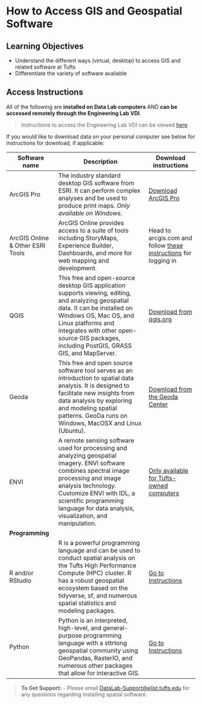 # How to Access GIS and Geospatial Software

## Learning Objectives
* Understand the different ways (virtual, desktop) to access GIS and related software at Tufts
* Differentiate the variety of software available

## Access Instructions
All of the following are **installed on Data Lab computers** AND **can be accessed remotely through the Engineering Lab VDI**. 
> Instructions to access the Engineering Lab VDI can be viewed [here](https://it.tufts.edu/guides/vmware-horizon-tufts-virtual-desktop-vdi).

If you would like to download data on your personal computer see below for instructions for download, if applicable:

| Software name | Description | Download instructions |
| ------------- | ----------- | --------------------- |
| ArcGIS Pro    | The industry standard desktop GIS software from ESRI. It can perform complex analyses and be used to produce print maps. *Only available on Windows*. | [Download ArcGIS Pro](https://sites.tufts.edu/datalab/acquiringsoftware/#InstallingGeospatialSoftware) |
| ArcGIS Online & Other ESRI Tools | ArcGIS Online provides access to a suite of tools including StoryMaps, Experience Builder, Dashboards, and more for web mapping and development. | Head to arcgis.com and follow [these instructions](https://sites.tufts.edu/gis/esri-arcgis-at-tufts/#SignIn) for logging in |
| QGIS | This free and open-source desktop GIS application supports viewing, editing, and analyzing geospatial data. It can be installed on Windows OS, Mac OS, and Linux platforms and integrates with other open-source GIS packages, including PostGIS, GRASS GIS, and MapServer. | [Download from qgis.org](https://www.qgis.org/download/)|
| Geoda | This free and open source software tool serves as an introduction to spatial data analysis. It is designed to facilitate new insights from data analysis by exploring and modeling spatial patterns. GeoDa runs on Windows, MacOSX and Linux (Ubuntu). | [Download from the Geoda Center](https://geodacenter.github.io/)|
| ENVI | A remote sensing software used for processing and analyzing geospatial imagery. ENVI software combines spectral image processing and image analysis technology. Customize ENVI with IDL, a scientific programming language for data analysis, visualization, and manipulation. | [Only available for Tufts-owned computers](https://access.tufts.edu/envi)|
|**Programming** | | |
| R and/or RStudio | R is a powerful programming language and can be used to conduct spatial analysis on the Tufts High Performance Compute (HPC) cluster. R has a robust geospatial ecosystem based on the tidyverse, sf, and numerous spatial statistics and modeling packages. | [Go to Instructions](r/00_Getting_started_with_R.html)|
| Python | Python is an interpreted, high-level, and general-purpose programming language with a sttrtong geospatial community using GeoPandas, RasterIO, and numerous other packages that allow for interactive GIS. |[Go to Instructions](python/tutorials/0000_Getting_started_with_Python.html) |

>  **To Get Support:** - Please email DataLab-Support@elist.tufts.edu for any questions regarding installing spatial software.
